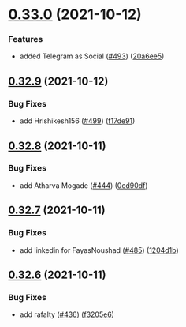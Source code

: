 # [0.33.0](https://github.com/EddieHubCommunity/LinkFree/compare/v0.32.9...v0.33.0) (2021-10-12)


### Features

* added Telegram as Social ([#493](https://github.com/EddieHubCommunity/LinkFree/issues/493)) ([20a6ee5](https://github.com/EddieHubCommunity/LinkFree/commit/20a6ee50f63fb9842fb14cca5ad1a27a0d2b8915))



## [0.32.9](https://github.com/EddieHubCommunity/LinkFree/compare/v0.32.8...v0.32.9) (2021-10-12)


### Bug Fixes

* add Hrishikesh156 ([#499](https://github.com/EddieHubCommunity/LinkFree/issues/499)) ([f17de91](https://github.com/EddieHubCommunity/LinkFree/commit/f17de91ef692371354fe11a9d8f8b5979082a79e))



## [0.32.8](https://github.com/EddieHubCommunity/LinkFree/compare/v0.32.7...v0.32.8) (2021-10-11)


### Bug Fixes

* add Atharva Mogade ([#444](https://github.com/EddieHubCommunity/LinkFree/issues/444)) ([0cd90df](https://github.com/EddieHubCommunity/LinkFree/commit/0cd90dfef858c4c5fa1259ff061fa34f83531195))



## [0.32.7](https://github.com/EddieHubCommunity/LinkFree/compare/v0.32.6...v0.32.7) (2021-10-11)


### Bug Fixes

* add linkedin for FayasNoushad ([#485](https://github.com/EddieHubCommunity/LinkFree/issues/485)) ([1204d1b](https://github.com/EddieHubCommunity/LinkFree/commit/1204d1b362bdb4500936a9802661c891a0cfc35f))



## [0.32.6](https://github.com/EddieHubCommunity/LinkFree/compare/v0.32.5...v0.32.6) (2021-10-11)


### Bug Fixes

* add rafalty ([#436](https://github.com/EddieHubCommunity/LinkFree/issues/436)) ([f3205e6](https://github.com/EddieHubCommunity/LinkFree/commit/f3205e6adfe141443452d6de7da611da4ee30043))



